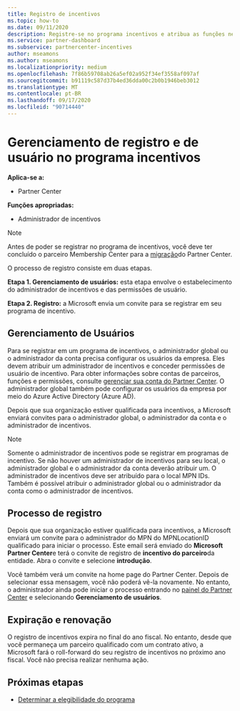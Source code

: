 ```yaml
---
title: Registro de incentivos
ms.topic: how-to
ms.date: 09/11/2020
description: Registre-se no programa incentivos e atribua as funções necessárias para o gerenciamento de usuários.
ms.service: partner-dashboard
ms.subservice: partnercenter-incentives
author: mseamons
ms.author: mseamons
ms.localizationpriority: medium
ms.openlocfilehash: 7f86b59708ab26a5ef02a952f34ef3558af097af
ms.sourcegitcommit: b91119c587d37b4ed36dda00c2b0b1946beb3012
ms.translationtype: MT
ms.contentlocale: pt-BR
ms.lasthandoff: 09/17/2020
ms.locfileid: "90714440"
---
```

# <a name="enrollment-and-user-management-in-the-incentives-program"></a>Gerenciamento de registro e de usuário no programa incentivos

**Aplica-se a:**

- Partner Center

**Funções apropriadas:**

- Administrador de incentivos

>[!NOTE]
>Antes de poder se registrar no programa de incentivos, você deve ter concluído o parceiro Membership Center para a [migração](prepare-pmc-pc-migration.md)do Partner Center.

O processo de registro consiste em duas etapas.

**Etapa 1. Gerenciamento de usuários:** esta etapa envolve o estabelecimento do administrador de incentivos e das permissões de usuário.

**Etapa 2. Registro:** a Microsoft envia um convite para se registrar em seu programa de incentivo.

## <a name="user-management"></a>Gerenciamento de Usuários

Para se registrar em um programa de incentivos, o administrador global ou o administrador da conta precisa configurar os usuários da empresa. Eles devem atribuir um administrador de incentivos e conceder permissões de usuário de incentivo. Para obter informações sobre contas de parceiros, funções e permissões, consulte [gerenciar sua conta do Partner Center](partner-center-account-setup.md). O administrador global também pode configurar os usuários da empresa por meio do Azure Active Directory (Azure AD).

Depois que sua organização estiver qualificada para incentivos, a Microsoft enviará convites para o administrador global, o administrador da conta e o administrador de incentivos.

>[!NOTE]
>Somente o administrador de incentivos pode se registrar em programas de incentivo. Se não houver um administrador de incentivos para seu local, o administrador global e o administrador da conta deverão atribuir um. O administrador de incentivos deve ser atribuído para o local MPN IDs. Também é possível atribuir o administrador global ou o administrador da conta como o administrador de incentivos.

## <a name="enrollment-process"></a>Processo de registro

Depois que sua organização estiver qualificada para incentivos, a Microsoft enviará um convite para o administrador do MPN do MPNLocationID qualificado para iniciar o processo. Este email será enviado do **Microsoft Partner Center**e terá o convite de registro de **incentivo do parceiro**da entidade. Abra o convite e selecione **introdução**.

Você também verá um convite na home page do Partner Center. Depois de selecionar essa mensagem, você não poderá vê-la novamente. No entanto, o administrador ainda pode iniciar o processo entrando no [painel do Partner Center](https://partner.microsoft.com/dashboard/) e selecionando **Gerenciamento de usuários**.

## <a name="expiration-and-renewal"></a>Expiração e renovação

O registro de incentivos expira no final do ano fiscal. No entanto, desde que você permaneça um parceiro qualificado com um contrato ativo, a Microsoft fará o roll-forward do seu registro de incentivos no próximo ano fiscal. Você não precisa realizar nenhuma ação.

## <a name="next-steps"></a>Próximas etapas

- [Determinar a elegibilidade do programa](incentives-determined-your-program-eligibility.md)

